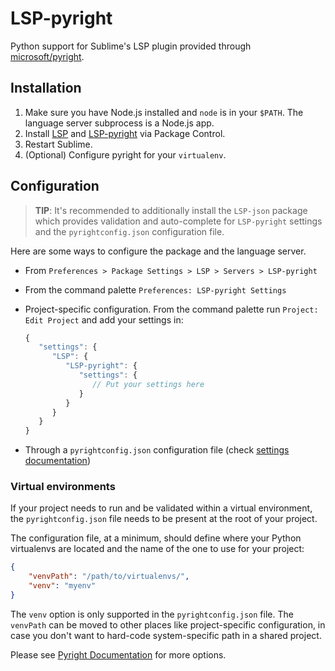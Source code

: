 # LSP-pyright

Python support for Sublime's LSP plugin provided through [microsoft/pyright](https://github.com/microsoft/pyright).

## Installation

1. Make sure you have Node.js installed and `node` is in your `$PATH`. The language server subprocess is a Node.js app.
2. Install [LSP](https://packagecontrol.io/packages/LSP) and
   [LSP-pyright](https://packagecontrol.io/packages/LSP-pyright) via Package Control.
3. Restart Sublime.
4. (Optional) Configure pyright for your `virtualenv`.

## Configuration

> **TIP**: It's recommended to additionally install the `LSP-json` package which provides validation and auto-complete for
`LSP-pyright` settings and the `pyrightconfig.json` configuration file.

Here are some ways to configure the package and the language server.

- From `Preferences > Package Settings > LSP > Servers > LSP-pyright`
- From the command palette `Preferences: LSP-pyright Settings`
- Project-specific configuration.
  From the command palette run `Project: Edit Project` and add your settings in:

  ```js
  {
     "settings": {
        "LSP": {
           "LSP-pyright": {
              "settings": {
                 // Put your settings here
              }
           }
        }
     }
  }
  ```

- Through a `pyrightconfig.json` configuration file (check [settings documentation](https://github.com/microsoft/pyright/blob/master/docs/configuration.md))

### Virtual environments

If your project needs to run and be validated within a virtual environment, the `pyrightconfig.json` file needs to be
present at the root of your project.

The configuration file, at a minimum, should define where your Python virtualenvs are located and the name of the one to
use for your project:

```json
{
    "venvPath": "/path/to/virtualenvs/",
    "venv": "myenv"
}
```

The `venv` option is only supported in the `pyrightconfig.json` file. The `venvPath` can be moved to other places like
project-specific configuration, in case you don't want to hard-code system-specific path in a shared project.

Please see [Pyright Documentation](https://github.com/microsoft/pyright/blob/master/docs/configuration.md) for more options.
